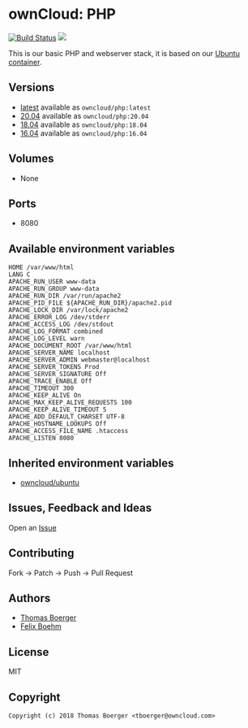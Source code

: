 # ownCloud: PHP

[![Build Status](https://cloud.drone.io/api/badges/owncloud-docker/php/status.svg)](https://cloud.drone.io/owncloud-docker/php)
[![](https://images.microbadger.com/badges/image/owncloud/php.svg)](https://microbadger.com/images/owncloud/php "Get your own image badge on microbadger.com")

This is our basic PHP and webserver stack, it is based on our [Ubuntu container](https://registry.hub.docker.com/u/owncloud/ubuntu/).

## Versions

* [latest](./latest) available as `owncloud/php:latest`
* [20.04](./v20.04) available as `owncloud/php:20.04`
* [18.04](./v18.04) available as `owncloud/php:18.04`
* [16.04](./v16.04) available as `owncloud/php:16.04`

## Volumes

* None

## Ports

* 8080

## Available environment variables

```
HOME /var/www/html
LANG C
APACHE_RUN_USER www-data
APACHE_RUN_GROUP www-data
APACHE_RUN_DIR /var/run/apache2
APACHE_PID_FILE ${APACHE_RUN_DIR}/apache2.pid
APACHE_LOCK_DIR /var/lock/apache2
APACHE_ERROR_LOG /dev/stderr
APACHE_ACCESS_LOG /dev/stdout
APACHE_LOG_FORMAT combined
APACHE_LOG_LEVEL warn
APACHE_DOCUMENT_ROOT /var/www/html
APACHE_SERVER_NAME localhost
APACHE_SERVER_ADMIN webmaster@localhost
APACHE_SERVER_TOKENS Prod
APACHE_SERVER_SIGNATURE Off
APACHE_TRACE_ENABLE Off
APACHE_TIMEOUT 300
APACHE_KEEP_ALIVE On
APACHE_MAX_KEEP_ALIVE_REQUESTS 100
APACHE_KEEP_ALIVE_TIMEOUT 5
APACHE_ADD_DEFAULT_CHARSET UTF-8
APACHE_HOSTNAME_LOOKUPS Off
APACHE_ACCESS_FILE_NAME .htaccess
APACHE_LISTEN 8080
```

## Inherited environment variables

* [owncloud/ubuntu](https://github.com/owncloud-docker/ubuntu#available-environment-variables)

## Issues, Feedback and Ideas

Open an [Issue](https://github.com/owncloud-docker/php/issues)

## Contributing

Fork -> Patch -> Push -> Pull Request

## Authors

* [Thomas Boerger](https://github.com/tboerger)
* [Felix Boehm](https://github.com/felixboehm)

## License

MIT

## Copyright

```
Copyright (c) 2018 Thomas Boerger <tboerger@owncloud.com>
```
